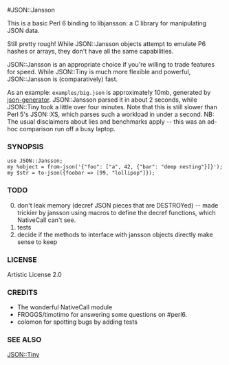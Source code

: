 #JSON::Jansson

This is a basic Perl 6 binding to libjansson: a C library for manipulating JSON data.

Still pretty rough! While JSON::Jansson objects attempt to emulate P6 hashes or arrays, they don't have all the same capabilities.

JSON::Jansson is an appropriate choice if you're willing to trade features for
speed. While JSON::Tiny is much more flexible and powerful, JSON::Jansson is
(comparatively) fast.

As an example: `examples/big.json` is approximately 10mb, generated by
[json-generator](json-generator.com).  JSON::Jansson parsed it 
in about 2 seconds, while JSON::Tiny took a little over four minutes. Note that
this is still slower than Perl 5's JSON::XS, which parses such a workload in
under a second.  NB: The usual disclaimers about lies and benchmarks apply -- 
this was an ad-hoc comparison run off a busy laptop.


### SYNOPSIS

    use JSON::Jansson;
    my %object = from-json('{"foo": ["a", 42, {"bar": "deep nesting"}]}');
    my $str = to-json({foobar => [99, "lollipop"]});

### TODO

0. don't leak memory (decref JSON pieces that are DESTROYed) -- made trickier by jansson using macros to define the decref functions, which NativeCall can't see.
1. tests
2. decide if the methods to interface with jansson objects directly make sense to keep

### LICENSE

Artistic License 2.0

### CREDITS

* The wonderful NativeCall module 
* FROGGS/timotimo for answering some questions on #perl6.
* colomon for spotting bugs by adding tests

### SEE ALSO

[JSON::Tiny](github.com/moritz/json)
